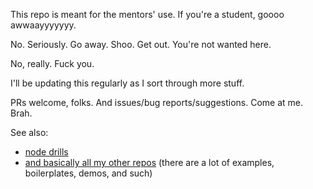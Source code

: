 This repo is meant for the mentors' use. If you're a student, goooo awwaayyyyyyy.

No. Seriously. Go away. Shoo. Get out. You're not wanted here.

No, really. Fuck you.

I'll be updating this regularly as I sort through more stuff.

PRs welcome, folks. And issues/bug reports/suggestions. Come at me. Brah.

See also:
* [node drills](https://github.com/zacanger/node-drills)
* [and basically all my other repos](https://github.com/zacanger?tab=repositories)
  (there are a lot of examples, boilerplates, demos, and such)

